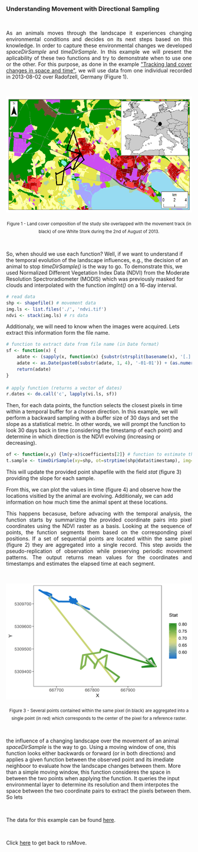 ### Understanding Movement with Directional Sampling

<br>

<p align="justify">
As an animals moves through the landscape it experiences changing environmental conditions and decides on its next steps based on this knowledge. In order to capture these environmental changes we developed <i>spaceDirSample</i> and <i>timeDirSample</i>. In this example we will present the aplicability of these two functions and try to demonstrate when to use one or the other. For this purpose, as done in the example <a href="https://github.com/RRemelgado/README_data/blob/master/rsMove/example_2.md">"Tracking land cover changes in space and time"</a>, we will use data from one individual recorded in 2013-08-02 over Radofzell, Germany (Figure 1).
</p> 

<br>

<p align="center"><img width="605" height="315" src="https://github.com/RRemelgado/README_data/blob/master/rsMove/Figure-1_example-2.png"></p>

<p align="center"><sub>Figure 1 - Land cover composition of the study site overlapped with the movement track (in black) of one White Stork during the 2nd of August of 2013.</sub></p>

<br>

So, when should we use each function? Well, if we want to understand if the temporal evolution of the landscape influences, e.g., the decision of an animal to stop <i>timeDirSample()</i> is the way to go. To demonstrate this, we used Normalized Different Vegetation Index Data (NDVI) from the Moderate Resolution Spectroradiometer (MODIS) which was previously masked for clouds and interpolated with the function <i>imgInt()</i> on a 16-day interval.

```R
# read data
shp <- shapefile() # movement data
img.ls <- list.files('./', 'ndvi.tif')
ndvi <- stack(img.ls) # rs data
```

Additionaly, we will need to know when the images were acquired. Lets extract this information form the file name.

```R
# function to extract date from file name (in Date format)
sf <- function(x) {
    adate <- (sapply(x, function(x) {substr(strsplit(basename(x), '[.]')[[1]][2], 2, 9)})) # aq. date (1)
    adate <- as.Date(paste0(substr(adate, 1, 4), '-01-01')) + (as.numeric(substr(adate, 5, 8))-1) # aq. date (2)
    return(adate)
}

# apply function (returns a vector of dates)
r.dates <- do.call('c', lapply(vi.ls, sf))
```

Then, for each data points, the function selects the closest pixels in time within a temporal buffer for a chosen direction. In this example, we will perform a backward sampling with a buffer size of 30 days and set the slope as a statistical metric. In other words, we will prompt the function to look 30 days back in time (considering the timestamp of each point) and determine in which direction is the NDVI evolving (increasing or decreasing).

```R
of <- function(x,y) {lm(y~x)$coefficients[2]} # function to estimate the slope
t.sample <- timeDirSample(xy=shp, ot=strptime(shp@data$timestamp), img=ndvi, rt=r.date, mws=30, dir="bwd", fun=of)
```

This will update the provided point shapefile with the field <i>stat</i> (figure 3) providing the slope for each sample.






From this, we can plot the values in time (figure 4) and observe how the locations visitied by the animal are evolving. Additionaly, we can add information on how much time the animal spent at these locations.







<p align="justify">
This happens becasuse, before advacing with the temporal analysis, the function starts by summarizing the provided coordinate pairs into pixel coordinates using the NDVI raster as a basis. Looking at the sequence of points, the function segments them based on the corresponding pixel positions. If a set of sequential points are located within the same pixel (figure 2) they are aggregated into a single record. This step avoids the pseudo-replication of observation while preserving periodic movement patterns. The output returns mean values for the coordinates and timestamps and estimates the elapsed time at each segment.
</p> 

<br>

<p align="center"><img width="605" height="315" src="https://github.com/RRemelgado/README_data/blob/master/rsMove/Figure-3_example-3.png"></p>

<p align="center"><sub>Figure 3 - Several points contained within the same pixel (in black) are aggregated into a single point (in red) which corresponds to the center of the pixel for a reference raster.</sub></p>

<br>





the influence of a changing landscape over the movement of an animal <i>spaceDirSample</i> is the way to go. Using a moving window of one, this function looks either backwards or forward (or in both directions) and applies a given function between the observed point and its imediate neighboor to evaluate how the landscape changes between them. More than a simple moving window, this function consideres the space in between the two points when applying the function. It queries the input environmental layer to determine its resolution and them interpotes the space between the two coordinate pairs to extract the pixels between them. So lets


<br>

The data for this example can be found <a href="https://github.com/RRemelgado/README_data/blob/master/rsMove/Example_3.zip">here</a>.

<br>

Click  <a href="https://github.com/RRemelgado/rsMove/">here</a> to get back to rsMove.

<br>
